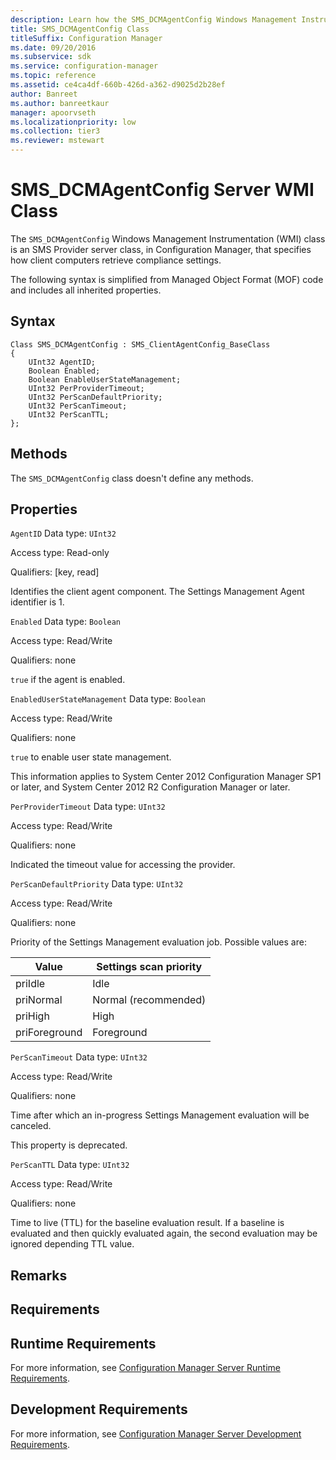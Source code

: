 ```yaml
---
description: Learn how the SMS_DCMAgentConfig Windows Management Instrumentation (WMI) class is an SMS Provider server class, in Configuration Manager, that specifies how client computers retrieve compliance settings.
title: SMS_DCMAgentConfig Class
titleSuffix: Configuration Manager
ms.date: 09/20/2016
ms.subservice: sdk
ms.service: configuration-manager
ms.topic: reference
ms.assetid: ce4ca4df-660b-426d-a362-d9025d2b28ef
author: Banreet
ms.author: banreetkaur
manager: apoorvseth
ms.localizationpriority: low
ms.collection: tier3
ms.reviewer: mstewart
---
```

# SMS_DCMAgentConfig Server WMI Class
The `SMS_DCMAgentConfig` Windows Management Instrumentation (WMI) class is an SMS Provider server class, in Configuration Manager, that specifies how client computers retrieve compliance settings.

 The following syntax is simplified from Managed Object Format (MOF) code and includes all inherited properties.

## Syntax

```
Class SMS_DCMAgentConfig : SMS_ClientAgentConfig_BaseClass
{
    UInt32 AgentID;
    Boolean Enabled;
    Boolean EnableUserStateManagement;
    UInt32 PerProviderTimeout;
    UInt32 PerScanDefaultPriority;
    UInt32 PerScanTimeout;
    UInt32 PerScanTTL;
};
```

## Methods
 The `SMS_DCMAgentConfig` class doesn't define any methods.

## Properties
 `AgentID`
 Data type: `UInt32`

 Access type: Read-only

 Qualifiers: [key, read]

 Identifies the client agent component. The Settings Management Agent identifier is 1.

 `Enabled`
 Data type: `Boolean`

 Access type: Read/Write

 Qualifiers: none

 `true` if the agent is enabled.

 `EnabledUserStateManagement`
 Data type: `Boolean`

 Access type: Read/Write

 Qualifiers: none

 `true` to enable user state management.

 This information applies to System Center 2012 Configuration Manager SP1 or later, and System Center 2012 R2 Configuration Manager or later.

 `PerProviderTimeout`
 Data type: `UInt32`

 Access type: Read/Write

 Qualifiers: none

 Indicated the timeout value for accessing the provider.

 `PerScanDefaultPriority`
 Data type: `UInt32`

 Access type: Read/Write

 Qualifiers: none

 Priority of the Settings Management evaluation job. Possible values are:

|Value|Settings scan priority|
|-|-|
|priIdle|Idle|
|priNormal|Normal (recommended)|
|priHigh|High|
|priForeground|Foreground|

 `PerScanTimeout`
 Data type: `UInt32`

 Access type: Read/Write

 Qualifiers: none

 Time after which an in-progress Settings Management evaluation will be canceled.

 This property is deprecated.

 `PerScanTTL`
 Data type: `UInt32`

 Access type: Read/Write

 Qualifiers: none

 Time to live (TTL) for the baseline evaluation result. If a baseline is evaluated and then quickly evaluated again, the second evaluation may be ignored depending TTL value.

## Remarks

## Requirements

## Runtime Requirements
 For more information, see [Configuration Manager Server Runtime Requirements](../../../../../develop/core/reqs/server-runtime-requirements.md).

## Development Requirements
 For more information, see [Configuration Manager Server Development Requirements](../../../../../develop/core/reqs/server-development-requirements.md).

